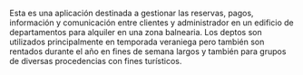 Esta es una aplicación destinada a gestionar las reservas, pagos, información y comunicación entre clientes y administrador en un edificio de departamentos para alquiler en una zona balnearia.
Los deptos son utilizados principalmente en temporada veraniega pero también son rentados durante el año en fines de semana largos y también para grupos de diversas procedencias con fines turísticos.
